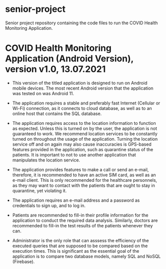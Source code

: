 # senior-project
Senior project repository containing the code files to run the COVID Health Monitoring Application.

COVID Health Monitoring Application (Android Version), version v1.0, 13.07.2021
===================================================================================

* This version of the titled application is designed to run on Android mobile devices. The most recent Android version that the application was tested on was Android 11.

* The application requires a stable and preferably fast Internet (Cellular or Wi-Fi) connection, as it connects to cloud database, as well as to an online host that contains the SQL database.

* The application requires access to the location information to function as expected. Unless this is turned on by the user, the application is not guaranteed to work. We recommend location services to be constantly turned on throughout the usage of the application. Turning the location service off and on again may also cause inaccuracies is GPS-based features provided in the application, such as quarantine status of the patients. It is important to not to use another application that manipulates the location service.

* The application provides features to make a call or send an e-mail, therefore, it is recommended to have an active SIM card, as well as an e-mail client. This is only recommended for the healthcare personnels, as they may want to contact with the patients that are ought to stay in quarantine, yet violating it.

* The application requires an e-mail address and a password as credentials to sign up, and to log in.

* Patients are recommended to fill-in their profile information for the application to conduct the required data analysis. Similarly, doctors are recommended to fill-in the test results of the patients whenever they can.

* Administrator is the only role that can asssess the efficiency of the executed queries that are supposed to be compared based on the execution times. This is significant as the essential goal of the application is to compare two database models, namely SQL and NoSQL (Firebase).